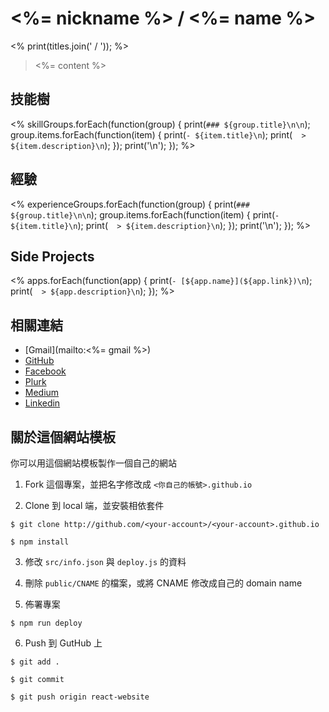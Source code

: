 # <%= nickname %> / <%= name %>

<% print(titles.join(' / ')); %>

> <%= content %>

## 技能樹

<%
  skillGroups.forEach(function(group) {
    print(`### ${group.title}\n\n`);
    group.items.forEach(function(item) {
      print(`- ${item.title}\n`);
      print(`  > ${item.description}\n`);
    });
    print('\n');
  });
%>

## 經驗

<%
  experienceGroups.forEach(function(group) {
    print(`### ${group.title}\n\n`);
    group.items.forEach(function(item) {
      print(`- ${item.title}\n`);
      print(`  > ${item.description}\n`);
    });
    print('\n');
  });
%>

## Side Projects

<%
  apps.forEach(function(app) {
    print(`- [${app.name}](${app.link})\n`);
    print(`  > ${app.description}\n`);
  });
%>

## 相關連結

- [Gmail](mailto:<%= gmail %>)
- [GitHub](<%= github %>)
- [Facebook](<%= facebook %>)
- [Plurk](<%= plurk %>)
- [Medium](<%= medium %>)
- [Linkedin](<%= linkedin %>)

## 關於這個網站模板

你可以用這個網站模板製作一個自己的網站

1. Fork 這個專案，並把名字修改成 `<你自己的帳號>.github.io`

2. Clone 到 local 端，並安裝相依套件

  `$ git clone http://github.com/<your-account>/<your-account>.github.io`

  `$ npm install`

3. 修改 `src/info.json` 與 `deploy.js` 的資料

4. 刪除 `public/CNAME` 的檔案，或將 CNAME 修改成自己的 domain name

5. 佈署專案

  `$ npm run deploy`

6. Push 到 GutHub 上

  `$ git add .`

  `$ git commit`

  `$ git push origin react-website`
